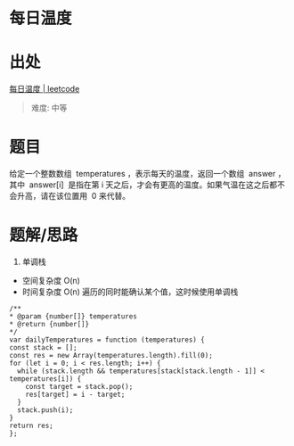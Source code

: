 # 每日温度

# 出处

[每日温度 | leetcode](https://leetcode-cn.com/problems/daily-temperatures/)

> 难度: 中等

# 题目

给定一个整数数组  temperatures ，表示每天的温度，返回一个数组  answer ，其中  answer[i]  是指在第 i 天之后，才会有更高的温度。如果气温在这之后都不会升高，请在该位置用  0 来代替。

# 题解/思路

1. 单调栈

- 空间复杂度 O(n)
- 时间复杂度 O(n)
  遍历的同时能确认某个值，这时候使用单调栈

```
/**
* @param {number[]} temperatures
* @return {number[]}
*/
var dailyTemperatures = function (temperatures) {
const stack = [];
const res = new Array(temperatures.length).fill(0);
for (let i = 0; i < res.length; i++) {
  while (stack.length && temperatures[stack[stack.length - 1]] < temperatures[i]) {
    const target = stack.pop();
    res[target] = i - target;
  }
  stack.push(i);
}
return res;
};
```
